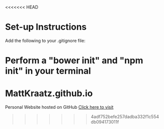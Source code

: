 <<<<<<< HEAD
# Set-up Instructions

Add the following to your .gitignore file:

Perform a "bower init" and "npm init" in your terminal
=======
# MattKraatz.github.io
Personal Website hosted on GitHub
[Click here to visit](https://mattkraatz.github.io/)
>>>>>>> 4adf752befe257dadba332f1c554db094173011f
